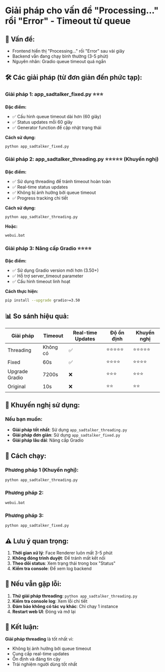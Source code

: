 # Giải pháp cho vấn đề "Processing..." rồi "Error" - Timeout từ queue

## 🚨 **Vấn đề:**
- Frontend hiển thị "Processing..." rồi "Error" sau vài giây
- Backend vẫn đang chạy bình thường (3-5 phút)
- Nguyên nhân: Gradio queue timeout quá ngắn

## 🛠️ **Các giải pháp (từ đơn giản đến phức tạp):**

### **Giải pháp 1: app_sadtalker_fixed.py** ⭐⭐⭐
**Đặc điểm:**
- ✅ Cấu hình queue timeout dài hơn (60 giây)
- ✅ Status updates mỗi 60 giây
- ✅ Generator function để cập nhật trạng thái

**Cách sử dụng:**
```bash
python app_sadtalker_fixed.py
```

### **Giải pháp 2: app_sadtalker_threading.py** ⭐⭐⭐⭐⭐ (Khuyến nghị)
**Đặc điểm:**
- ✅ Sử dụng threading để tránh timeout hoàn toàn
- ✅ Real-time status updates
- ✅ Không bị ảnh hưởng bởi queue timeout
- ✅ Progress tracking chi tiết

**Cách sử dụng:**
```bash
python app_sadtalker_threading.py
```

**Hoặc:**
```bash
webui.bat
```

### **Giải pháp 3: Nâng cấp Gradio** ⭐⭐⭐⭐
**Đặc điểm:**
- ✅ Sử dụng Gradio version mới hơn (3.50+)
- ✅ Hỗ trợ server_timeout parameter
- ✅ Cấu hình timeout linh hoạt

**Cách thực hiện:**
```bash
pip install --upgrade gradio>=3.50
```

## 📊 **So sánh hiệu quả:**

| Giải pháp | Timeout | Real-time Updates | Độ ổn định | Khuyến nghị |
|-----------|---------|-------------------|------------|-------------|
| Threading | Không có | ✅ | ⭐⭐⭐⭐⭐ | ⭐⭐⭐⭐⭐ |
| Fixed | 60s | ✅ | ⭐⭐⭐⭐ | ⭐⭐⭐⭐ |
| Upgrade Gradio | 7200s | ❌ | ⭐⭐⭐ | ⭐⭐⭐ |
| Original | 10s | ❌ | ⭐⭐ | ⭐⭐ |

## 🎯 **Khuyến nghị sử dụng:**

### **Nếu bạn muốn:**
- **Giải pháp tốt nhất**: Sử dụng `app_sadtalker_threading.py`
- **Giải pháp đơn giản**: Sử dụng `app_sadtalker_fixed.py`
- **Giải pháp lâu dài**: Nâng cấp Gradio

## 🚀 **Cách chạy:**

### **Phương pháp 1 (Khuyến nghị):**
```bash
python app_sadtalker_threading.py
```

### **Phương pháp 2:**
```bash
webui.bat
```

### **Phương pháp 3:**
```bash
python app_sadtalker_fixed.py
```

## ⚠️ **Lưu ý quan trọng:**

1. **Thời gian xử lý**: Face Renderer luôn mất 3-5 phút
2. **Không đóng trình duyệt**: Để tránh mất kết nối
3. **Theo dõi status**: Xem trạng thái trong box "Status"
4. **Kiểm tra console**: Để xem log backend

## 🔧 **Nếu vẫn gặp lỗi:**

1. **Thử giải pháp threading**: `python app_sadtalker_threading.py`
2. **Kiểm tra console log**: Xem lỗi chi tiết
3. **Đảm bảo không có tác vụ khác**: Chỉ chạy 1 instance
4. **Restart web UI**: Đóng và mở lại

## 📝 **Kết luận:**

**Giải pháp threading** là tốt nhất vì:
- Không bị ảnh hưởng bởi queue timeout
- Cung cấp real-time updates
- Ổn định và đáng tin cậy
- Trải nghiệm người dùng tốt nhất 
